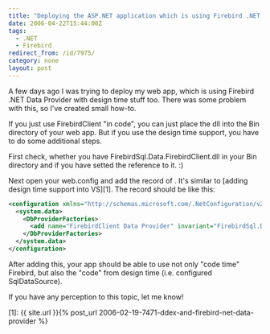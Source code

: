 ```yaml
---
title: "Deploying the ASP.NET application which is using Firebird .NET Data Provider (with design-time support)"
date: 2006-04-22T15:44:00Z
tags:
  - .NET
  - Firebird
redirect_from: /id/7975/
category: none
layout: post
---
```

A few days ago I was trying to deploy my web app, which is using Firebird .NET Data Provider with design time stuff too. There was some problem with this, so I've created small how-to.

If you just use FirebirdClient "in code", you can just place the dll into the Bin directory of your web app. But if you use the design time support, you have to do some additional steps.

First check, whether you have FirebirdSql.Data.FirebirdClient.dll in your Bin directory and if you have setted the reference to it. :)

Next open your web.config and add the record of <DbProviderFactories>. It's similar to [adding design time support into VS][1]. The record should be like this:

```xml
<configuration xmlns="http://schemas.microsoft.com/.NetConfiguration/v2.0">
  <system.data>
    <DbProviderFactories>
      <add name="FirebirdClient Data Provider" invariant="FirebirdSql.Data.FirebirdClient" description=".Net Framework Data Provider for Firebird" type="FirebirdSql.Data.FirebirdClient.FirebirdClientFactory, FirebirdSql.Data.FirebirdClient, Version=2.0.0.0, Culture=neutral, PublicKeyToken=3750abcc3150b00c" />
    </DbProviderFactories>
  </system.data>
</configuration>
```

After adding this, your app should be able to use not only "code time" Firebird, but also the "code" from design time (i.e. configured SqlDataSource).

If you have any perception to this topic, let me know!

[1]: {{ site.url }}{% post_url 2006-02-19-7471-ddex-and-firebird-net-data-provider %}
